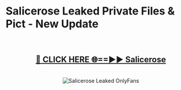 # Salicerose Leaked Private Files & Pict - New Update
<br>
<div align="center">
<h2><a href="https://mediafilles.blogspot.com/?title=Salicerose" rel="nofollow">🔴 CLICK HERE 🌐==►► Salicerose</a></h2>
<br>
<a href="https://mediafilles.blogspot.com/?title=Salicerose" rel="nofollow" data-target="animated-image.originalLink"><img src="https://i.ibb.co.com/WyWwxjT/player-gif2.gif" alt="Salicerose Leaked OnlyFans" style="max-width: 100%; display: inline-block;" data-target="animated-image.originalImage"></a>
</div>
<br>